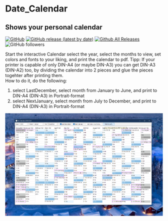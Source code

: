 # Date_Calendar  
## Shows your personal calendar  

[![GitHub](https://img.shields.io/github/license/OlimilO1402/Date_Calendar?style=plastic)](https://github.com/OlimilO1402/Date_Calendar/blob/master/LICENSE) 
[![GitHub release (latest by date)](https://img.shields.io/github/v/release/OlimilO1402/Date_Calendar?style=plastic)](https://github.com/OlimilO1402/Date_Calendar/releases/latest)
[![Github All Releases](https://img.shields.io/github/downloads/OlimilO1402/Date_Calendar/total.svg)](https://github.com/OlimilO1402/Date_Calendar/releases/download/v2024-12-20/MyCalendar_v2024.12.20.zip)
![GitHub followers](https://img.shields.io/github/followers/OlimilO1402?style=social)
  
Start the interactive Calendar select the year, select the months to view, set colors and fonts to your liking, and print the calendar to pdf.
Tipp: 
If your printer is capable of only DIN-A4 (or maybe DIN-A3) you can get DIN-A3 (DIN-A2) too, by dividing the calendar into 2 pieces and glue the pieces togehter after printing them.  
How to do it, do the following: 
1. select LastDecember, select month from January to June, and print to DIN-A4 (DIN-A3) in Portrait-format
2. select NextJanuary, select month from July to December, and print to DIN-A4 (DIN-A3) in Portrait-format
  
![Calendar Image](Resources/Calendar2025.png "Calendar Image")